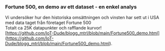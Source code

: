 ### Fortune 500, en demo av ett dataset - en enkel analys

Vi undersöker hur den historiska omsättningen och vinsten har sett ut i USA med data taget från företaget Fortune 500
<br>
Totalt ca 25K datapunkter och rafflande kurvor!
<br>
[https://github.com/IoT-Dude/blogg_mtrl/blob/main/Fortune500_demo.html] (https://github.com/IoT-Dude/blogg_mtrl/blob/main/Fortune500_demo.html).



